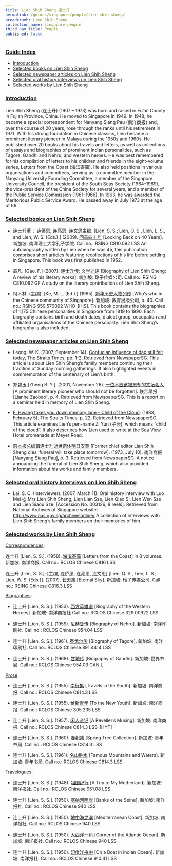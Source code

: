 ```yaml
---
title: Lien Shih Sheng 连士升
permalink: /guides/singapore/people/lien-shih-sheng/
breadcrumb: Lien Shih Sheng
collection_name: singapore-people
third_nav_title: People
published: false
---
```


### <u>Guide Index</u>

* [Introduction](#introduction)
* [Selected books on Lien Shih Sheng](#selected-books-on-lien-shih-sheng)
* [Selected newspaper articles on Lien Shih Sheng](#selected-newspaper-articles-on-lien-shih-sheng)
* [Selected oral history interviews on Lien Shih Sheng](#selected-oral-history-interviews-on-lien-shih-sheng)
* [Selected works by Lien Shih Sheng](#selected-works-by-lien-shih-sheng)

### <u>Introduction</u>

Lien Shih Sheng (连士升) (1907 – 1973) was born and raised in Fu’an County in Fujian Province, China. He moved to Singapore in 1949. In 1948, he became a special correspondent for Nanyang Siang Pau (南洋商报) and, over the course of 20 years, rose through the ranks until his retirement in 1971. With his strong foundation in Chinese classics, Lien became a prominent literary pioneer in Malaya during the 1950s and 1960s. He published over 20 books about his travels and letters, as well as collections of essays and biographies of prominent Indian personalities, such as Tagore, Gandhi and Nehru, and western heroes. He was best remembered for his compilation of letters to his children and friends in the eight-volume series, Letters from the Coast (海滨寄简). He also held positions in various organisations and committees, serving as: a committee member in the Nanyang University Founding Committee, a member of the Singapore University Council, the president of the South Seas Society (1964–1969), the vice-president of the China Society for several years, and a member of the Public Service Commission (1961–1966). In 1963, he was awarded the Meritorious Public Service Award. He passed away in July 1973 at the age of 66.

 

### <u>Selected books on Lien Shih Sheng</u>

* 连士升著； 连侨思, 连亮思, 连文思主编. [Lien, S. S.; Lien, Q. S., Lien, L. S., and Lien, W. S. (Eds.).] (2009). [回首四十年](http://eservice.nlb.gov.sg/item_holding_s.aspx?bid=13712521) [Looking Back on 40 Years]. 新加坡: 南洋理工大学孔子学院.
Call no.: RSING C810.092 LSS
An autobiography written by Lien when he was 45, this publication comprises short articles featuring recollections of his life before settling in Singapore. This book was first published in 1952.


* 高凡. [Gao, F.] (2007). [连士升传: 文学述评](http://eservice.nlb.gov.sg/item_holding_s.aspx?bid=12919186)  [Biography of Lien Shih Sheng: A review of his literary works]. 新加坡: 玲子传媒公司.
Call no.: RSING C810.092 GF
A study on the literary contributions of Lien Shih Sheng.


* 柯木林. (主编). [Ke, M. L. (Ed.).] (1995). [新华历史人物列传](http://eservice.nlb.gov.sg/item_holding_s.aspx?bid=84500628)  [Who’s who in the Chinese community of Singapore]. 新加坡: 教育出版公司, p. 40.
Call no.: RSING 959.570092 WHO-\[HIS\].
This book contains the biographies of 1,175 Chinese personalities in Singapore from 1819 to 1990. Each biography contains birth and death dates, dialect group, occupation and affiliated organisations of the Chinese personality. Lien Shih Sheng’s biography is also included.


### <u>Selected newspaper articles on Lien Shih Sheng</u>

* Leong, W. K. (2007, September 14). [Confucian influence of dad still felt today](http://eresources.nlb.gov.sg/newspapers/Digitised/Article/straitstimes20070914-1.2.4.1), The Straits Times, pp. 1-2. Retrieved from NewspaperSG.
This article is about Lien Shih Sheng’s family members continuing their tradition of Sunday morning gatherings. It also highlighted events in commemoration of the centenary of Lien’s birth.


* 郑碧玉 [Zheng B. Y.]. (2001, November 26). [一位不应该被忘却的文坛名人](http://eresources.nlb.gov.sg/newspapers/Digitised/Article/lhzb20011126-1.2.10.2) [A prominent literary pioneer who should not be forgotten]. 联合早报 [Lianhe Zaobao], p. 4. Retrieved from NewspaperSG.
This is a report on a seminar held in memory of Lien Shih Sheng.


* [F. Hwang takes you down memory lane – Child of the Cloud](http://eresources.nlb.gov.sg/newspapers/Digitised/Article/straitstimes19830205-1.2.79). (1983, February 5). The Straits Times, p. 22. Retrieved from NewspaperSG.
This article examines Lien’s pen-name Zi Yun (子云), which means “child of the cloud”. It also describes how Lien used to write at the Sea View Hotel promenade at Meyer Road.


* [前本报总编辑连士升逝世遗体明日安葬](http://eresources.nlb.gov.sg/newspapers/Digitised/Article/nysp19730710-1.2.14.5) [Former chief editor Lian Shih Sheng dies, funeral will take place tomorrow]. (1973, July 10). 南洋商报 [Nanyang Siang Pau], p. 3. Retrieved from NewspaperSG.
A notice announcing the funeral of Lien Shih Sheng, which also provided information about his works and family members.


### <u>Selected oral history interviews on Lien Shih Sheng</u>

* Lai, S. C. (Interviewer). (2007, March 11). Oral history interview with Luo Mei @ Mrs Lien Shih Sheng, Lien Lian Sze, Lien Qiao Si, Lien Wen Sze and Lien Siaou Sze. [Accession No. 003126, 8 reels]. Retrieved from National Archives of Singapore website: http://www.nas.gov.sg/archivesonline/
A collection of interviews with Lien Shih Sheng’s family members on their memories of him.


### <u>Selected works by Lien Shih Sheng</u>

<u>Correspondences</u>:

连士升 [Lien, S. S.]. (1958). [海滨寄简](http://eservice.nlb.gov.sg/item_holding_s.aspx?bid=84460076) [Letters from the Coast] in 8 volumes. 新加坡: 南洋商报.
Call no.: RCLOS Chinese C816 LSS


连士升 [Lien, S. S.]; [主编, 连侨思, 连亮思, 连文思] [Lien, Q. S., Lien, L. S., Lien, W. S. (Eds.)]. (2007). [长天集](http://eservice.nlb.gov.sg/item_holding_s.aspx?bid=12919650) [Eternal Sky]. 新加坡: 玲子传媒公司.
Call no.: RSING Chinese C816.3 LSS


<u>Biographies</u>:

* 连士升 [Lien, S. S.]. (1953). [西方英雄谱](http://eservice.nlb.gov.sg/item_holding_s.aspx?bid=84546280) [Biography of the Western Heroes]. 新加坡: 南洋商报社
Call no.: RCLOS Chinese 329.00922 LSS


* 连士升 [Lien, S. S.]. (1959). [尼赫鲁传](http://eservice.nlb.gov.sg/item_holding_s.aspx?bid=84537084) [Biography of Nehru]. 新加坡: 南洋印刷社.
Call no.: RCLOS Chinese 954.04 LSS


* 连士升 [Lien, S. S.]. (1961). [泰戈尔传](http://eservice.nlb.gov.sg/item_holding_s.aspx?bid=14009697) [Biography of Tagore]. 新加坡: 南洋印刷社.
Call no.: RCLOS Chinese 891.4414 LSS


* 连士升 [Lien, S. S.]. (1968). [甘地传](http://eservice.nlb.gov.sg/item_holding_s.aspx?bid=84507088) [Biography of Gandhi]. 新加坡: 世界书局.
Call no.: RCLOS Chinese 954.03 GAN.L


<u>Prose</u>:

* 连士升 [Lien, S. S.]. (1955). [南行集](http://eservice.nlb.gov.sg/item_holding_s.aspx?bid=12640604) [Travels in the South]. 新加坡: 南洋商报.
Call no.: RCLOS Chinese C814.3 LSS


* 连士升 [Lien, S. S.]. (1955). [给新青年](http://eservice.nlb.gov.sg/item_holding_s.aspx?bid=12879388) [To the New Youth]. 新加坡: 南洋商报.
Call no.: RCLOS Chinese 305.235 LSS


* 连士升 [Lien, S. S.]. (1957). [闲人杂记](http://eservice.nlb.gov.sg/item_holding_s.aspx?bid=13627855) [A Reveller’s Musing]. 新加坡: 南洋商报.
Call no.: RCLOS Chinese C814.3 LSS-\[HYT\]


* 连士升 [Lien, S. S.]. (1960). [春树集](http://eservice.nlb.gov.sg/item_holding_s.aspx?bid=84479957) [Spring Tree Collection]. 新加坡: 青年书局.
Call no.: RCLOS Chinese C814.3 LSS


* 连士升 [Lien, S. S.]. (1961). [名山胜水](http://eservice.nlb.gov.sg/item_holding_s.aspx?bid=12989010) [Famous Mountains and Waters]. 新加坡: 青年书局.
Call no.: RCLOS Chinese C814.3 LSS


<u>Travelogues</u>:

* 连士升 [Lien, S. S.]. (1948). [祖国纪行](http://eservice.nlb.gov.sg/item_holding_s.aspx?bid=84505600) [A Trip to My Motherland]. 新加坡: 南洋报社.
Call no.: RCLOS Chinese 951.08 LSS


* 连士升 [Lien, S. S.]. (1950). [塞纳河两岸](http://eservice.nlb.gov.sg/item_holding_s.aspx?bid=84560418) [Banks of the Seine]. 新加坡: 南洋报社.
Call no.: RCLOS Chinese 940 LSS


* 连士升 [Lien, S. S.]. (1950). [地中海之滨](http://eservice.nlb.gov.sg/item_holding_s.aspx?bid=84561390) [Mediterranean Coast]. 新加坡: 南洋报社.
Call no.: RCLOS Chinese 940 LSS


* 连士升 [Lien, S. S.]. (1950). [大西洋一角](http://eservice.nlb.gov.sg/item_holding_s.aspx?bid=84561324) [Corner of the Atlantic Ocean]. 新加坡: 南洋报社.
Call no.: RCLOS Chinese 940 LSS


* 连士升 [Lien, S. S.]. (1950). [印度洋舟中](http://eservice.nlb.gov.sg/item_holding_s.aspx?bid=84500645) [On a Boat in Indian Ocean]. 新加坡: 南洋报社.
Call no.: RCLOS Chinese 910.41 LSS